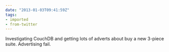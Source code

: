 ```yaml
---
date: "2013-01-03T09:41:59Z"
tags:
- imported
- from-twitter
---
```

Investigating CouchDB and getting lots of adverts about buy a new 3-piece suite. Advertising fail.
